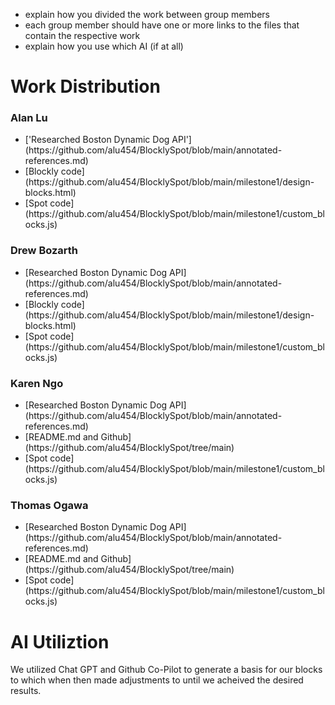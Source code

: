 - explain how you divided the work between group members
- each group member should have one or more links to the files that contain the respective work
- explain how you use which AI (if at all)

<h1> Work Distribution </h1>
<h3> Alan Lu </h3>
<ul>
    <li> ['Researched Boston Dynamic Dog API'](https://github.com/alu454/BlocklySpot/blob/main/annotated-references.md) </li>
    <li> [Blockly code](https://github.com/alu454/BlocklySpot/blob/main/milestone1/design-blocks.html) </li>
    <li> [Spot code](https://github.com/alu454/BlocklySpot/blob/main/milestone1/custom_blocks.js) </li>
</ul>
<h3> Drew Bozarth </h3>
<ul>
    <li> [Researched Boston Dynamic Dog API](https://github.com/alu454/BlocklySpot/blob/main/annotated-references.md) </li>
    <li> [Blockly code](https://github.com/alu454/BlocklySpot/blob/main/milestone1/design-blocks.html) </li>
    <li> [Spot code](https://github.com/alu454/BlocklySpot/blob/main/milestone1/custom_blocks.js) </li>
</ul>
<h3> Karen Ngo </h3>
<ul>
    <li> [Researched Boston Dynamic Dog API](https://github.com/alu454/BlocklySpot/blob/main/annotated-references.md) </li>
    <li> [README.md and Github](https://github.com/alu454/BlocklySpot/tree/main)</li>
    <li> [Spot code](https://github.com/alu454/BlocklySpot/blob/main/milestone1/custom_blocks.js) </li>
</ul>
<h3> Thomas Ogawa </h3>
<ul>
    <li> [Researched Boston Dynamic Dog API](https://github.com/alu454/BlocklySpot/blob/main/annotated-references.md) </li>
    <li> [README.md and Github](https://github.com/alu454/BlocklySpot/tree/main)</li>
    <li> [Spot code](https://github.com/alu454/BlocklySpot/blob/main/milestone1/custom_blocks.js) </li>
</ul>
 
<h1> AI Utiliztion </h1>

<p>We utilized Chat GPT and Github Co-Pilot to generate a basis for our blocks to which when then made adjustments to until we acheived the desired results.</p>

